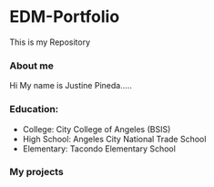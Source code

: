 # EDM-Portfolio
This is my Repository
### About me
Hi My name is Justine Pineda.....
### Education:
- College: City College of Angeles (BSIS)
- High School: Angeles City National Trade School
- Elementary: Tacondo Elementary School
### My projects
